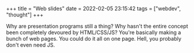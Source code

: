 +++
title = "Web slides"
date = 2022-02-05 23:15:42
tags = ["webdev", "thought"]
+++

Why are presentation programs still a thing? Why hasn't the entire concept been
completely devoured by HTML/CSS/JS? You're basically making a bunch of web
pages. You could do it all on one page. Hell, you probably don't even need JS.
